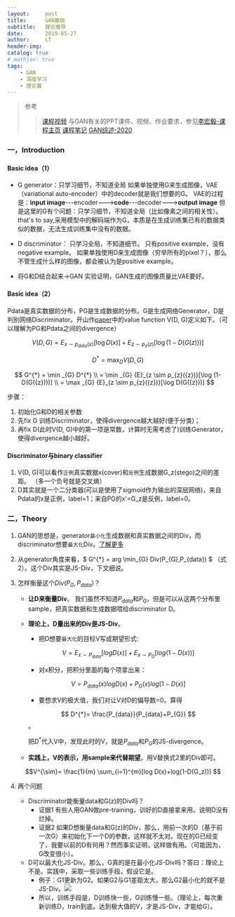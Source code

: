 ```yaml
---
layout:     post
title:      GAN基础
subtitle:   理论推导
date:       2019-05-27
author:     LT
header-img: 
catalog: true
# mathjax: true
tags:
    - GAN
    - 深度学习
    - 理论篇
---
```



>参考
>>[课程视频](https://www.bilibili.com/video/BV1Up411R7Lk)
>>与GAN有关的PPT课件、视频、作业要求，参见[李宏毅-课程主页](http://speech.ee.ntu.edu.tw/~tlkagk/courses_MLDS18.html)
>>[课程笔记](http://www.gwylab.com/note-gans.html)
>>[GAN综述-2020](https://mp.weixin.qq.com/s/iLAE_WR-rQrqd4dtYWB_gA)


### 一，Introduction
#### Basic idea（1）
+ G generator：只学习细节，不知道全局
如果单独使用G来生成图像，VAE（variational auto-encoder）中的decoder就是我们想要的G。
VAE的过程是：**input image**---encoder--->**code**---decoder--->**output image**
但是这里的G有个问题：只学习细节，不知道全局（比如像素之间的相关性）。that's to say,采用模型中的解码端作为G，本质是在生成训练集已有的数据类似的数据，无法生成训练集中没有的数据。

+ D discriminator：
只学习全局，不知道细节。
只有positive example，没有negative example。
如果单独使用D来生成图像（穷举所有的pixel？），那么不管生成什么样的图像，都会被认为是positive example。

+ 将G和D结合起来->GAN
实验证明，GAN生成的图像质量比VAE要好。


#### Basic idea（2）
Pdata是真实数据的分布，PG是生成数据的分布。G是生成网络Generator，D是判别网络Discriminator。开山作[paper](https://arxiv.org/abs/1406.2661)中的value function V(D, G)定义如下。（可以理解为PG和Pdata之间的divergence）

$$ V(D, G)=E _{ x\sim p_{data}(x)}[\log D(x)]+ {E}_{z\sim p_{z}(z)}[\log (1-D(G(z)))]$$

$$D^{*}= \max_{D} V(D, G)$$

$$
G^{*} = \min _{G} D^{*} \\
      = \min _{G} {E}_{z \sim p_{z}({z})}[\log (1-D(G({z})))] \\
      = \max _{G} {E}_{z \sim p_{z}({z})}[\log D(G({z}))]
$$

步骤：
1. 初始化G和D的相关参数
2. 先fix G 训练Discriminator，使得divergence越大越好(便于分类)；
3. 再fix D(此时V(D, G)中的第一项是常数，计算时无需考虑了)训练Generator，使得divergence越小越好。

#### Discriminator与binary classifier
1. V(D, G)可以看作`正例`真实数据x(cover)和`反例`生成数据G_z(stego)之间的差距。
（多一个负号就是交叉熵）
2. D其实就是一个二分类器(可以是使用了sigmoid作为输出的深层网络)，来自Pdata的x是正例，label=1；来自PG的x'=G_z是反例，label=0。



### 二，Theory
1. GAN的思想是，generator`最小化`生成数据和真实数据之间的Div，而discriminator想要`最大化`Div。[了解更多](https://leeeliu.github.io/2020/04/10/MLE和GAN和flow/)
2. 从generator角度来看，$ G^{*} = arg  \min_{G} Div(P_{G},P_{data}) $ （式2）。这个Div其实是JS-Div，下文细说。
3. 怎样衡量这个$Div(P_{G},P_{data})$？
    - **让D来衡量Div**。
    我们虽然不知道$P_{data}$和$P_{G}$，但是可以从这两个分布里sample，把真实数据和生成数据喂给discriminator D。
    - **理论上，D量出来的Div是JS-Div**。
        * 把D想要`最大化`的目标V写成期望形式:

        $$ V = E_{x \sim P_{data}}[log D(x)] + E_{x \sim P_{G}}[log (1-D(x))] $$

        * 对x积分，把积分里面的每个项拿出来：

        $$ V = P_{data}(x)logD(x) + P_{G}(x)log[1-D(x)] $$

        * 要想求V的极大值，我们对让V对D的偏导数=0。算得

        $$ D^{*}= \frac{P_{data}}{P_{data}+P_{G}} $$。

        把$D^{*}$代入V中，发现此时的V，就是$P_{data}$和$P_{G}$的JS-divergence。
    - **实践上，V的表示，用sample来代替期望**。用V替换式2里的Div即可。

    $$V^{\sim}= \frac{1}{m} \sum_{i=1}^{m}[log D(x)+log(1-D(G_z))] $$
    
4. 两个问题
    - Discriminator能衡量data和G(z)的Div吗？
        * 证据1
        有些人用GAN做pre-training，训好的D直接拿来用。说明D没有烂掉。
        * 证据2
        如果D想衡量data和G(z)的Div，那么，用前一次的D（基于前一次G）来初始化下一个D的参数，这样就不太对。现在的G已经变了，我要以前的D有何用？然而事实证明，这样做有用。（可能因为，G改变很小）。
    - D可以最大化JS-Div。那么，G真的是在最小化JS-Div吗？答曰：理论上不是。实践中，采取一些训练手段，假设它是。
        * 例子：G1更新为G2。如果G2与G1差距太大，那么G2最小化的就不是JS-Div。![](https://img-1300025586.cos.ap-shanghai.myqcloud.com/G1toG2.png)
        * 所以，训练手段是，D训练快一些，G训练慢一些。（理论上，每次重新训练D，train到底。达到极大值的V，才是JS-Div，才能给G）。